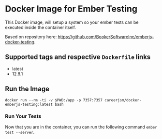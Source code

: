 # Docker Image for Ember Testing

This Docker image, will setup a system so your ember tests can be executed inside the container itself.

Based on repository here: https://github.com/BookerSoftwareInc/emberjs-docker-testing.

## Supported tags and respective `Dockerfile` links

- latest
- 12.8.1

## Run the Image

```
docker run --rm -ti -v $PWD:/app -p 7357:7357 careerjsm/docker-emberjs-testing:latest bash
```

### Run Your Tests

Now that you are in the container, you can run the following command `ember test --server`.
